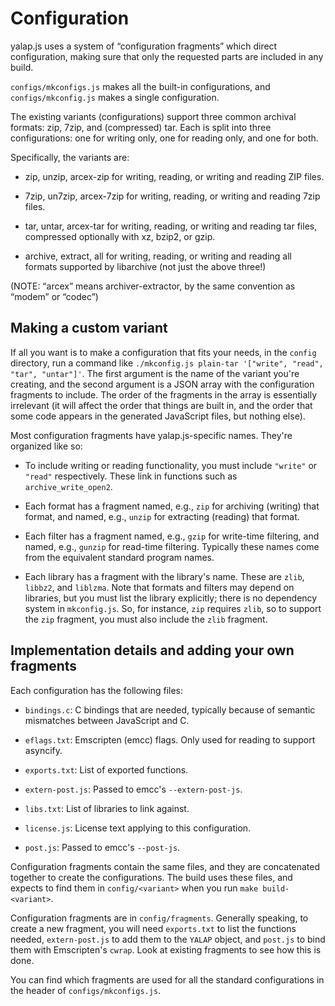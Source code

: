 # Configuration

yalap.js uses a system of “configuration fragments” which direct configuration,
making sure that only the requested parts are included in any build.

`configs/mkconfigs.js` makes all the built-in configurations, and
`configs/mkconfig.js` makes a single configuration.

The existing variants (configurations) support three common archival formats:
zip, 7zip, and (compressed) tar. Each is split into three configurations: one
for writing only, one for reading only, and one for both.

Specifically, the variants are:

 * zip, unzip, arcex-zip for writing, reading, or writing and reading ZIP
   files.

 * 7zip, un7zip, arcex-7zip for writing, reading, or writing and reading 7zip
   files.

 * tar, untar, arcex-tar for writing, reading, or writing and reading tar files,
   compressed optionally with xz, bzip2, or gzip.

 * archive, extract, all for writing, reading, or writing and reading all
   formats supported by libarchive (not just the above three!)

(NOTE: “arcex” means archiver-extractor, by the same convention as “modem” or
“codec”)


## Making a custom variant

If all you want is to make a configuration that fits your needs, in the `config`
directory, run a command like `./mkconfig.js plain-tar '["write", "read", "tar",
"untar"]'`. The first argument is the name of the variant you're creating, and
the second argument is a JSON array with the configuration fragments to include.
The order of the fragments in the array is essentially irrelevant (it will
affect the order that things are built in, and the order that some code appears
in the generated JavaScript files, but nothing else).

Most configuration fragments have yalap.js-specific names. They're organized
like so:

 * To include writing or reading functionality, you must include `"write"` or
   `"read"` respectively. These link in functions such as `archive_write_open2`.

 * Each format has a fragment named, e.g., `zip` for archiving (writing) that
   format, and named, e.g., `unzip` for extracting (reading) that format.

 * Each filter has a fragment named, e.g., `gzip` for write-time filtering, and
   named, e.g., `gunzip` for read-time filtering. Typically these names come
   from the equivalent standard program names.

 * Each library has a fragment with the library's name. These are `zlib`,
   `libbz2`, and `liblzma`. Note that formats and filters may depend on
   libraries, but you must list the library explicitly; there is no dependency
   system in `mkconfig.js`. So, for instance, `zip` requires `zlib`, so to
   support the `zip` fragment, you must also include the `zlib` fragment.


## Implementation details and adding your own fragments

Each configuration has the following files:

 * `bindings.c`: C bindings that are needed, typically because of semantic
   mismatches between JavaScript and C.

 * `eflags.txt`: Emscripten (emcc) flags. Only used for reading to support
   asyncify.

 * `exports.txt`: List of exported functions.

 * `extern-post.js`: Passed to emcc's `--extern-post-js`.

 * `libs.txt`: List of libraries to link against.

 * `license.js`: License text applying to this configuration.

 * `post.js`: Passed to emcc's `--post-js`.

Configuration fragments contain the same files, and they are concatenated
together to create the configurations. The build uses these files, and expects
to find them in `config/<variant>` when you run `make build-<variant>`.

Configuration fragments are in `config/fragments`. Generally speaking, to create
a new fragment, you will need `exports.txt` to list the functions needed,
`extern-post.js` to add them to the `YALAP` object, and `post.js` to bind them
with Emscripten's `cwrap`. Look at existing fragments to see how this is done.

You can find which fragments are used for all the standard configurations in the
header of `configs/mkconfigs.js`.
